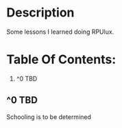 # Description

Some lessons I learned doing RPUlux.

# Table Of Contents:

1. ^0 TBD


## ^0 TBD

Schooling is to be determined